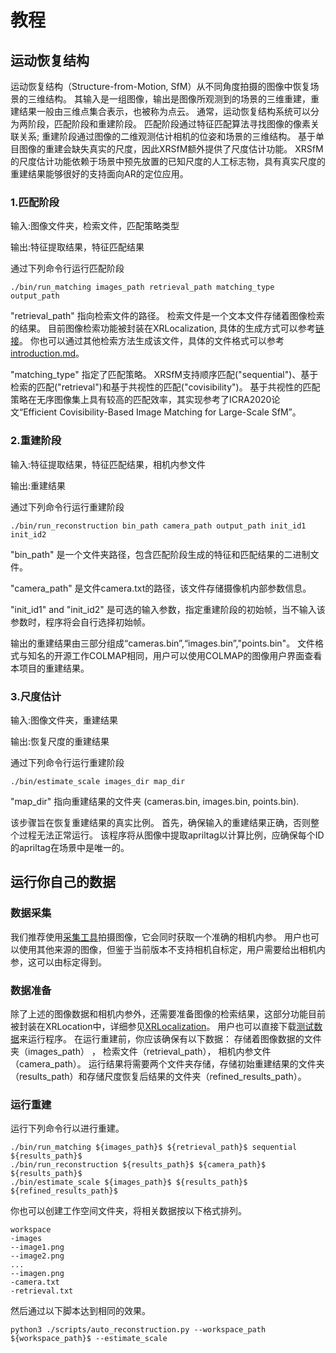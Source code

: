 
# 教程

## 运动恢复结构

运动恢复结构（Structure-from-Motion, SfM）从不同角度拍摄的图像中恢复场景的三维结构。
其输入是一组图像，输出是图像所观测到的场景的三维重建，重建结果一般由三维点集合表示，也被称为点云。
通常，运动恢复结构系统可以分为两阶段，匹配阶段和重建阶段。
匹配阶段通过特征匹配算法寻找图像的像素关联关系;
重建阶段通过图像的二维观测估计相机的位姿和场景的三维结构。
基于单目图像的重建会缺失真实的尺度，因此XRSfM额外提供了尺度估计功能。
XRSfM的尺度估计功能依赖于场景中预先放置的已知尺度的人工标志物，具有真实尺度的重建结果能够很好的支持面向AR的定位应用。


### 1.匹配阶段
输入:图像文件夹，检索文件，匹配策略类型

输出:特征提取结果，特征匹配结果

通过下列命令行运行匹配阶段
```
./bin/run_matching images_path retrieval_path matching_type output_path
```

"retrieval_path" 指向检索文件的路径。
检索文件是一个文本文件存储着图像检索的结果。
目前图像检索功能被封装在XRLocalization, 具体的生成方式可以参考[链接](https://github.com/openxrlab/xrlocalization/tree/main/docs/en/tutorials/generate_image_pairs.md)。
你也可以通过其他检索方法生成该文件，具体的文件格式可以参考[introduction.md](./introduction.md)。

"matching_type" 指定了匹配策略。
XRSfM支持顺序匹配("sequential")、基于检索的匹配("retrieval")和基于共视性的匹配("covisibility")。
基于共视性的匹配策略在无序图像集上具有较高的匹配效率，其实现参考了ICRA2020论文“Efficient Covisibility-Based Image Matching for Large-Scale SfM”。


### 2.重建阶段
输入:特征提取结果，特征匹配结果，相机内参文件

输出:重建结果

通过下列命令行运行重建阶段
```
./bin/run_reconstruction bin_path camera_path output_path init_id1 init_id2
```

"bin_path" 是一个文件夹路径，包含匹配阶段生成的特征和匹配结果的二进制文件。

"camera_path" 是文件camera.txt的路径，该文件存储摄像机内部参数信息。

"init_id1" and "init_id2" 是可选的输入参数，指定重建阶段的初始帧，当不输入该参数时，程序将会自行选择初始帧。

输出的重建结果由三部分组成“cameras.bin”,“images.bin”,"points.bin"。
文件格式与知名的开源工作COLMAP相同，用户可以使用COLMAP的图像用户界面查看本项目的重建结果。

### 3.尺度估计
输入:图像文件夹，重建结果

输出:恢复尺度的重建结果


通过下列命令行运行重建阶段
```
./bin/estimate_scale images_dir map_dir
```

"map_dir" 指向重建结果的文件夹 (cameras.bin, images.bin, points.bin).

该步骤旨在恢复重建结果的真实比例。
首先，确保输入的重建结果正确，否则整个过程无法正常运行。
该程序将从图像中提取apriltag以计算比例，应确保每个ID的apriltag在场景中是唯一的。

## 运行你自己的数据

### 数据采集
我们推荐使用[采集工具](http://doc.openxrlab.org.cn/openxrlab_document/ARDemo/ARdemo.html#data-capturer-on-your-phone)拍摄图像，它会同时获取一个准确的相机内参。
用户也可以使用其他来源的图像，但鉴于当前版本不支持相机自标定，用户需要给出相机内参，这可以由标定得到。

### 数据准备
除了上述的图像数据和相机内参外，还需要准备图像的检索结果，这部分功能目前被封装在XRLocation中，详细参见[XRLocalization](https://github.com/openxrlab/xrlocalization/tree/main/docs/en/tutorials/generate_image_pairs.md)。
用户也可以直接下载[测试数据](https://openxrlab-share-mainland.oss-cn-hangzhou.aliyuncs.com/xrsfm/test_data.zip?versionId=CAEQQBiBgMCi_6mllxgiIGI2ZjM1YjE1NjBmNTRmYjc5NzZlMzZkNWY1ZTk1YWFj)来运行程序。
在运行重建前，你应该确保有以下数据：
存储着图像数据的文件夹（images_path） ，
检索文件（retrieval_path），
相机内参文件（camera_path）。
运行结果将需要两个文件夹存储，存储初始重建结果的文件夹（results_path）和存储尺度恢复后结果的文件夹（refined_results_path）。

### 运行重建

运行下列命令行以进行重建。
```
./bin/run_matching ${images_path}$ ${retrieval_path}$ sequential ${results_path}$
./bin/run_reconstruction ${results_path}$ ${camera_path}$ ${results_path}$
./bin/estimate_scale ${images_path}$ ${results_path}$ ${refined_results_path}$
```
你也可以创建工作空间文件夹，将相关数据按以下格式排列。
```
workspace
-images
--image1.png
--image2.png
...
--imagen.png
-camera.txt
-retrieval.txt
```
然后通过以下脚本达到相同的效果。
```
python3 ./scripts/auto_reconstruction.py --workspace_path ${workspace_path}$ --estimate_scale
```
